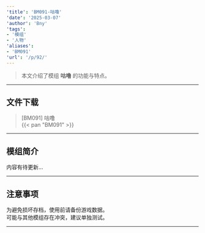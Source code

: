 ```yaml
---
'title': 'BM091-咕噜'
'date': '2025-03-07'
'author': 'Bny'
'tags':
- '模组'
- '人物'
'aliases':
- 'BM091'
'url': '/p/92/'
---
```


> 本文介绍了模组 **咕噜** 的功能与特点。

---

## 文件下载

> [BM091] 咕噜  
{{< pan "BM091" >}}  

---

## 模组简介

>  
内容有待更新...  

---

## 注意事项

>  
为避免损坏存档，使用前请备份游戏数据。  
可能与其他模组存在冲突，建议单独测试。  

---

